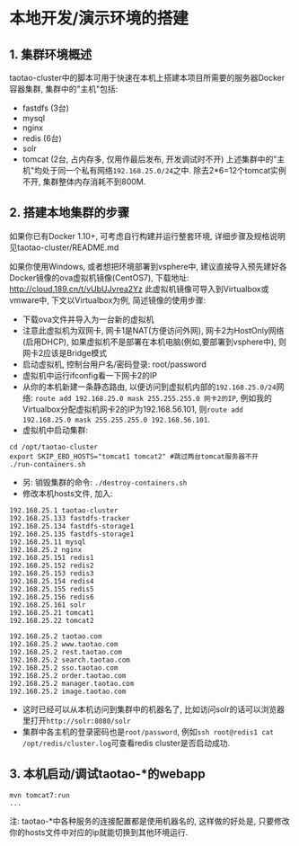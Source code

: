 # 本地开发/演示环境的搭建 #

## 1. 集群环境概述 ##
taotao-cluster中的脚本可用于快速在本机上搭建本项目所需要的服务器Docker容器集群, 集群中的"主机"包括:
- fastdfs (3台)
- mysql
- nginx
- redis (6台)
- solr
- tomcat (2台, 占内存多, 仅用作最后发布, 开发调试时不开)
上述集群中的"主机"均处于同一个私有网络`192.168.25.0/24`之中. 除去2*6=12个tomcat实例不开, 集群整体内存消耗不到800M.


## 2. 搭建本地集群的步骤 ##

如果你已有Docker 1.10+, 可考虑自行构建并运行整套环境, 详细步骤及规格说明见taotao-cluster/README.md

如果你使用Windows, 或者想把环境部署到vsphere中, 建议直接导入预先建好各Docker镜像的ova虚拟机镜像(CentOS7), 下载地址: http://cloud.189.cn/t/vUbUJvrea2Yz
此虚拟机镜像可导入到Virtualbox或vmware中, 下文以Virtualbox为例, 简述镜像的使用步骤:
- 下载ova文件并导入为一台新的虚拟机
- 注意此虚拟机为双网卡, 网卡1是NAT(方便访问外网), 网卡2为HostOnly网络(启用DHCP), 如果虚拟机不是部署在本机电脑(例如,要部署到vsphere中), 则网卡2应该是Bridge模式
- 启动虚拟机, 控制台用户名/密码登录: root/password
- 虚拟机中运行ifconfig看一下网卡2的IP
- 从你的本机新建一条静态路由, 以便访问到虚拟机内部的`192.168.25.0/24`网络: `route add 192.168.25.0 mask 255.255.255.0 网卡2的IP`, 例如我的Virtualbox分配虚拟机网卡2的IP为192.168.56.101, 则`route add 192.168.25.0 mask 255.255.255.0 192.168.56.101`.
- 虚拟机中启动集群:

```
cd /opt/taotao-cluster
export SKIP_EBD_HOSTS="tomcat1 tomcat2" #跳过两台tomcat服务器不开
./run-containers.sh
```
- 另: 销毁集群的命令: `./destroy-containers.sh`
- 修改本机hosts文件, 加入:

```
192.168.25.1 taotao-cluster
192.168.25.133 fastdfs-tracker
192.168.25.134 fastdfs-storage1
192.168.25.135 fastdfs-storage1
192.168.25.11 mysql
192.168.25.2 nginx
192.168.25.151 redis1
192.168.25.152 redis2
192.168.25.153 redis3
192.168.25.154 redis4
192.168.25.155 redis5
192.168.25.156 redis6
192.168.25.161 solr
192.168.25.21 tomcat1
192.168.25.22 tomcat2

192.168.25.2 taotao.com
192.168.25.2 www.taotao.com
192.168.25.2 rest.taotao.com
192.168.25.2 search.taotao.com
192.168.25.2 sso.taotao.com
192.168.25.2 order.taotao.com
192.168.25.2 manager.taotao.com
192.168.25.2 image.taotao.com
```
- 这时已经可以从本机访问到集群中的机器名了, 比如访问solr的话可以浏览器里打开`http://solr:8080/solr`
- 集群中各主机的登录密码也是`root/password`, 例如`ssh root@redis1 cat /opt/redis/cluster.log`可查看redis cluster是否启动成功.

## 3. 本机启动/调试taotao-*的webapp ##
```
mvn tomcat7:run
...
```
注: taotao-*中各种服务的连接配置都是使用机器名的, 这样做的好处是, 只要修改你的hosts文件中对应的ip就能切换到其他环境运行.
